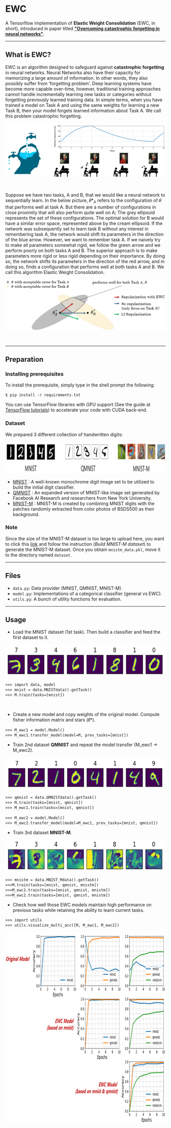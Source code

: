 # EWC

A Tensorflow implementation of **Elastic Weight Consolidation** (EWC, in short), introduced in paper titled [**"Overcoming catastrophic forgetting in neural networks"**](https://arxiv.org/pdf/1612.00796.pdf). 

---
## What is EWC?

EWC is an algorithm designed to safeguard against **catastrophic forgetting** in neural networks. Neural Networks also have their capacity for memorizing a large amount of information. In other words, they also possibly suffer from ‘forgetting problem’. Deep learning systems have become more capable over-time, however, traditional training approaches cannot handle incrementally learning new tasks or categories without forgetting previously learned training data. In simple terms, when you have trained a model on Task A and using the same weights for learning a new Task B, then your model forgets learned information about Task A. We call this problem catastrophic forgetting.

<p align="center"><img src="./img/forget.png"/></p></br>

Suppose we have two tasks, A and B, that we would like a neural network to sequentially learn. In the below picture, 𝜃*<sub>A</sub> refers to the configuration of 𝜃 that performs well at task A. But there are a number of configurations in close proximity that will also perform quite well on A; The grey ellipsoid represents the set of these configurations. The optimal solution for B would have a similar error space, represented above by the cream ellipsoid. If the network was subsequently set to learn task B without any interest in remembering task A, the network would shift its parameters in the direction of the blue arrow. However, we want to remember task A. If we naively try to make all parameters somewhat rigid, we follow the green arrow and we perform poorly on both tasks A and B. The superior approach is to make parameters more rigid or less rigid depending on their importance. By doing so, the network shifts its parameters in the direction of the red arrow, and in doing so, finds a configuration that performs well at both tasks A and B. We call this algorithm Elastic Weight Consolidation.

<p align="center"><img src="./img/ewc.png"/></p></br>

---
## Preparation

### Installing prerequisites

To install the prerequisite, simply type in the shell prompt the following:

```
$ pip install -r requirements.txt
```

You can use TensorFlow libraries with GPU support (See the guide at [TensorFlow tutorials](https://www.tensorflow.org/guide/gpu?hl=en)) to accelerate your code with CUDA back-end.

### Dataset

We prepared 3 different collection of handwritten digits:

<img src="./img/data.png" width="800" height="100" />

* [MNIST](http://yann.lecun.com/exdb/mnist/) : A well-known monochrome digit image set to be utilized to build the initial digit classifier. 
* [QMNIST](https://github.com/facebookresearch/qmnist) : An expanded version of MNIST-like image set generated by Facebook AI Research and researchers from New York University. 
* [MNIST-M](http://yaroslav.ganin.net/) : MNIST-M is created by combining MNIST digits with the patches randomly extracted from color photos of BSDS500 as their background. 

### Note

Since the size of the MNIST-M dataset is too large to upload here, you want to click this [link](https://github.com/pumpikano/tf-dann) and follow the instruction (*Build MNIST-M dataset*) to generate the MNIST-M dataset. Once you obtain `mnistm_data.pkl`, move it to the directory named `dataset`. 

---
## Files

* `data.py`: Data provider (MNIST, QMNIST, MNIST-M). 
* `model.py`: Implementations of a categorical classifier (general vs EWC).
* `utils.py`: A bunch of utility functions for evaluation.

---
## Usage

* Load the MNIST dataset (1st task). Then build a classifier and feed the first dataset to it.

<img src="./img/example_mnist.png" width="500" height="100" />

```
>>> import data, model
>>> mnist = data.MNISTdata().getTask()
>>> M.train(tasks=[mnist])
```

</br>

* Create a new model and copy weights of the original model. Compute fisher information matrix and stars (𝜃*).

```
>>> M_ewc1 = model.Model()
>>> M_ewc1.transfer_model(model=M, prev_tasks=[mnist])
```

* Train 2nd dataset **QMNIST** and repeat the model transfer (M_ewc1 -> M_ewc2).

<img src="./img/example_qmnist.png" width="500" height="100" />

```
>>> qmnist = data.QMNISTdata().getTask()
>>> M.train(tasks=[mnist, qmnist])
>>> M_ewc1.train(tasks=[mnist, qmnist])

>>> M_ewc2 = model.Model()
>>> M_ewc2.transfer_model(model=M_ewc1, prev_tasks=[mnist, qmnist])
```

* Train 3rd dataset **MNIST-M**.

<img src="./img/example_mnistm.png" width="500" height="100" />

```
>>> mnistm = data.MNIST_Mdata().getTask()
>>>M.train(tasks=[mnist, qmnist, mnistm])
>>>M_ewc1.train(tasks=[mnist, qmnist, mnistm])
>>>M_ewc2.train(tasks=[mnist, qmnist, mnistm])
```

* Check how well those EWC models maintain high performance on previous tasks while retaining the ability to learn current tasks.

```
>>> import utils
>>> utils.visualize_multi_acc([M, M_ewc1, M_ewc2])
```

<img src="./img/performance.png" width="800" height="600" />
